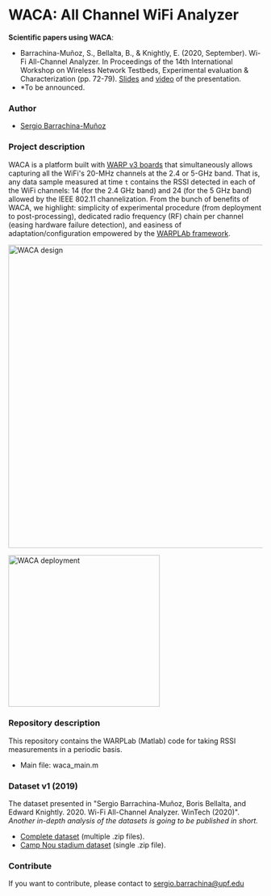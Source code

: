 # WACA: All Channel WiFi Analyzer

**Scientific papers using WACA**: 
- Barrachina-Muñoz, S., Bellalta, B., & Knightly, E. (2020, September). Wi-Fi All-Channel Analyzer. In Proceedings of the 14th International Workshop on Wireless Network Testbeds, Experimental evaluation & Characterization (pp. 72-79). [Slides](https://github.com/sergiobarra/WACA_WiFiAnalyzer/blob/master/resources/slides/barrachina_waca_wintech2020.pdf) and [video](https://www.youtube.com/watch?v=QxOGX7h-YRc&t=0s) of the presentation.
- *To be announced.

### Author
* [Sergio Barrachina-Muñoz](https://github.com/sergiobarra)

### Project description

WACA is a platform built with [WARP v3 boards](http://warpproject.org) that simultaneously allows capturing all the WiFi's 20-MHz channels at the 2.4 or 5-GHz band. That is, any data sample measured at time `t` contains the RSSI detected in each of the WiFi channels: 14 (for the 2.4 GHz band) and 24 (for the 5 GHz band) allowed by the IEEE 802.11 channelization. From the bunch of benefits of WACA, we highlight: simplicity of experimental procedure (from deployment to post-processing), dedicated radio frequency (RF) chain per channel (easing hardware failure detection), and easiness of adaptation/configuration empowered by the [WARPLAb framework](https://warpproject.org/trac/wiki/WARPLab).

<img src="https://github.com/sergiobarra/WACA_WiFiAnalyzer/blob/master/resources/images/waca_design.PNG" alt="WACA design"
	title="WACA design" width="600" />

<img src="https://github.com/sergiobarra/WACA_WiFiAnalyzer/blob/master/resources/images/waca_deployment.png" alt="WACA deployment"
	title="WACA deployment" width="300" />

### Repository description
This repository contains the WARPLab (Matlab) code for taking RSSI measurements in a periodic basis.
* Main file: waca_main.m

### Dataset v1 (2019)
The dataset presented in "Sergio Barrachina-Muñoz, Boris Bellalta, and Edward Knightly. 2020. Wi-Fi All-Channel Analyzer. WinTech (2020)". *Another in-depth analysis of the datasets is going to be published in short.*
- [Complete dataset](https://zenodo.org/record/3952557) (multiple .zip files).
- [Camp Nou stadium dataset](https://zenodo.org/record/3960029) (single .zip file). 

### Contribute

If you want to contribute, please contact to [sergio.barrachina@upf.edu](sergio.barrachina@upf.edu)
